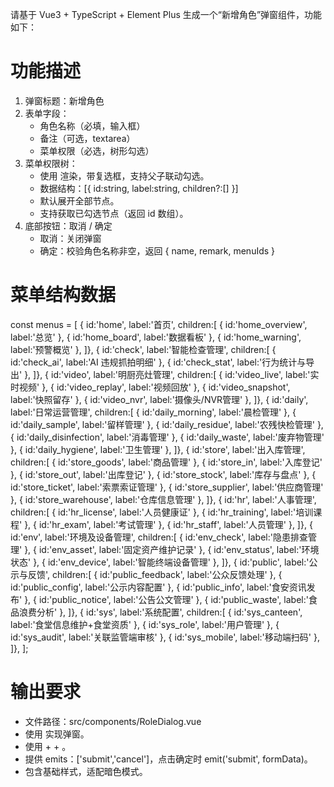 请基于 Vue3 + TypeScript + Element Plus 生成一个“新增角色”弹窗组件，功能如下：

# 功能描述
1. 弹窗标题：新增角色
2. 表单字段：
   - 角色名称（必填，输入框）
   - 备注（可选，textarea）
   - 菜单权限（必选，树形勾选）
3. 菜单权限树：
   - 使用 <el-tree> 渲染，带复选框，支持父子联动勾选。
   - 数据结构：[{ id:string, label:string, children?:[] }]
   - 默认展开全部节点。
   - 支持获取已勾选节点（返回 id 数组）。
4. 底部按钮：取消 / 确定
   - 取消：关闭弹窗
   - 确定：校验角色名称非空，返回 { name, remark, menuIds }

# 菜单结构数据
const menus = [
  { id:'home', label:'首页', children:[
    { id:'home_overview', label:'总览' },
    { id:'home_board', label:'数据看板' },
    { id:'home_warning', label:'预警概览' },
  ]},
  { id:'check', label:'智能检查管理', children:[
    { id:'check_ai', label:'AI 违规抓拍明细' },
    { id:'check_stat', label:'行为统计与导出' },
  ]},
  { id:'video', label:'明厨亮灶管理', children:[
    { id:'video_live', label:'实时视频' },
    { id:'video_replay', label:'视频回放' },
    { id:'video_snapshot', label:'快照留存' },
    { id:'video_nvr', label:'摄像头/NVR管理' },
  ]},
  { id:'daily', label:'日常运营管理', children:[
    { id:'daily_morning', label:'晨检管理' },
    { id:'daily_sample', label:'留样管理' },
    { id:'daily_residue', label:'农残快检管理' },
    { id:'daily_disinfection', label:'消毒管理' },
    { id:'daily_waste', label:'废弃物管理' },
    { id:'daily_hygiene', label:'卫生管理' },
  ]},
  { id:'store', label:'出入库管理', children:[
    { id:'store_goods', label:'商品管理' },
    { id:'store_in', label:'入库登记' },
    { id:'store_out', label:'出库登记' },
    { id:'store_stock', label:'库存与盘点' },
    { id:'store_ticket', label:'索票索证管理' },
    { id:'store_supplier', label:'供应商管理' },
    { id:'store_warehouse', label:'仓库信息管理' },
  ]},
  { id:'hr', label:'人事管理', children:[
    { id:'hr_license', label:'人员健康证' },
    { id:'hr_training', label:'培训课程' },
    { id:'hr_exam', label:'考试管理' },
    { id:'hr_staff', label:'人员管理' },
  ]},
  { id:'env', label:'环境及设备管理', children:[
    { id:'env_check', label:'隐患排查管理' },
    { id:'env_asset', label:'固定资产维护记录' },
    { id:'env_status', label:'环境状态' },
    { id:'env_device', label:'智能终端设备管理' },
  ]},
  { id:'public', label:'公示与反馈', children:[
    { id:'public_feedback', label:'公众反馈处理' },
    { id:'public_config', label:'公示内容配置' },
    { id:'public_info', label:'食安资讯发布' },
    { id:'public_notice', label:'公告公文管理' },
    { id:'public_waste', label:'食品浪费分析' },
  ]},
  { id:'sys', label:'系统配置', children:[
    { id:'sys_canteen', label:'食堂信息维护+食堂资质' },
    { id:'sys_role', label:'用户管理' },
    { id:'sys_audit', label:'关联监管端审核' },
    { id:'sys_mobile', label:'移动端扫码' },
  ]},
];

# 输出要求
- 文件路径：src/components/RoleDialog.vue
- 使用 <el-dialog> 实现弹窗。
- 使用 <el-form> + <el-input> + <el-tree>。
- 提供 emits：['submit','cancel']，点击确定时 emit('submit', formData)。
- 包含基础样式，适配暗色模式。

